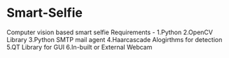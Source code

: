 # Smart-Selfie
Computer vision based smart selfie
Requirements - 
  1.Python 
  2.OpenCV Library
  3.Python SMTP mail agent
  4.Haarcascade Alogirthms for detection
  5.QT Library for GUI 
  6.In-built or External Webcam

